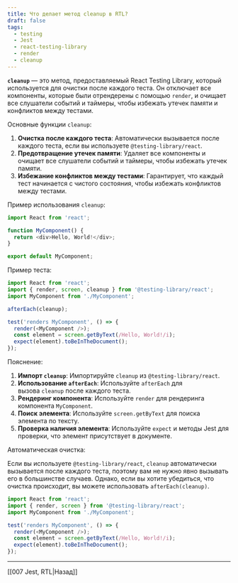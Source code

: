 ```yaml
---
title: Что делает метод cleanup в RTL?
draft: false
tags:
  - testing
  - Jest
  - react-testing-library
  - render
  - cleanup
---
```

**`cleanup`** — это метод, предоставляемый React Testing Library, который используется для очистки после каждого теста. Он отключает все компоненты, которые были отрендерены с помощью `render`, и очищает все слушатели событий и таймеры, чтобы избежать утечек памяти и конфликтов между тестами.

Основные функции `cleanup`:

1. **Очистка после каждого теста**: Автоматически вызывается после каждого теста, если вы используете `@testing-library/react`.
2. **Предотвращение утечек памяти**: Удаляет все компоненты и очищает все слушатели событий и таймеры, чтобы избежать утечек памяти.
3. **Избежание конфликтов между тестами**: Гарантирует, что каждый тест начинается с чистого состояния, чтобы избежать конфликтов между тестами.

Пример использования `cleanup`:

```javascript
import React from 'react';

function MyComponent() {
  return <div>Hello, World!</div>;
}

export default MyComponent;
```

Пример теста:
```javascript
import React from 'react';
import { render, screen, cleanup } from '@testing-library/react';
import MyComponent from './MyComponent';

afterEach(cleanup);

test('renders MyComponent', () => {
  render(<MyComponent />);
  const element = screen.getByText(/Hello, World!/i);
  expect(element).toBeInTheDocument();
});
```

Пояснение:

1. **Импорт `cleanup`**: Импортируйте `cleanup` из `@testing-library/react`.
2. **Использование `afterEach`**: Используйте `afterEach` для вызова `cleanup` после каждого теста.
3. **Рендеринг компонента**: Используйте `render` для рендеринга компонента `MyComponent`.
4. **Поиск элемента**: Используйте `screen.getByText` для поиска элемента по тексту.
5. **Проверка наличия элемента**: Используйте `expect` и методы Jest для проверки, что элемент присутствует в документе.

Автоматическая очистка:

Если вы используете `@testing-library/react`, `cleanup` автоматически вызывается после каждого теста, поэтому вам не нужно явно вызывать его в большинстве случаев. Однако, если вы хотите убедиться, что очистка происходит, вы можете использовать `afterEach(cleanup)`.

```javascript
import React from 'react';
import { render, screen } from '@testing-library/react';
import MyComponent from './MyComponent';

test('renders MyComponent', () => {
  render(<MyComponent />);
  const element = screen.getByText(/Hello, World!/i);
  expect(element).toBeInTheDocument();
});
```

____

[[007 Jest, RTL|Назад]]